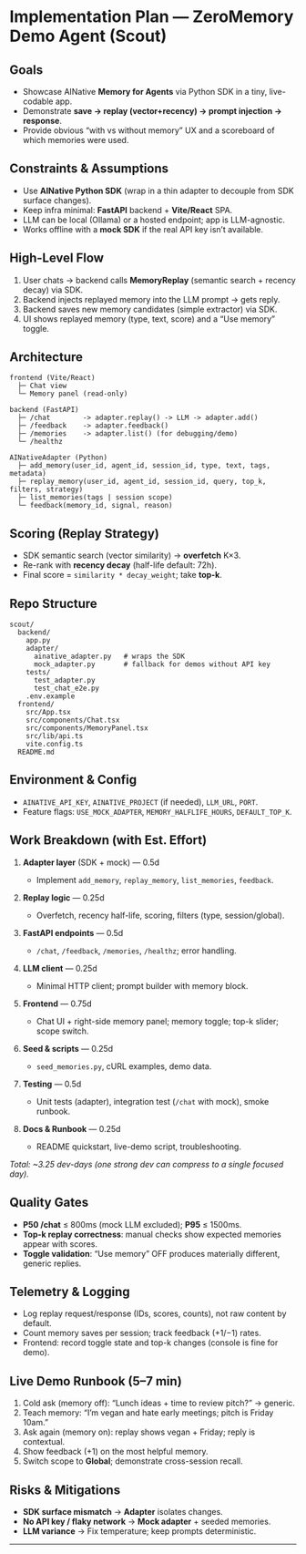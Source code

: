 # Implementation Plan — ZeroMemory Demo Agent (Scout)

## Goals

* Showcase AINative **Memory for Agents** via Python SDK in a tiny, live-codable app.
* Demonstrate **save → replay (vector+recency) → prompt injection → response**.
* Provide obvious “with vs without memory” UX and a scoreboard of which memories were used.

## Constraints & Assumptions

* Use **AINative Python SDK** (wrap in a thin adapter to decouple from SDK surface changes).
* Keep infra minimal: **FastAPI** backend + **Vite/React** SPA.
* LLM can be local (Ollama) or a hosted endpoint; app is LLM-agnostic.
* Works offline with a **mock SDK** if the real API key isn’t available.

## High-Level Flow

1. User chats → backend calls **MemoryReplay** (semantic search + recency decay) via SDK.
2. Backend injects replayed memory into the LLM prompt → gets reply.
3. Backend saves new memory candidates (simple extractor) via SDK.
4. UI shows replayed memory (type, text, score) and a “Use memory” toggle.

## Architecture

```
frontend (Vite/React)
  ├─ Chat view
  └─ Memory panel (read-only)

backend (FastAPI)
  ├─ /chat        -> adapter.replay() -> LLM -> adapter.add()
  ├─ /feedback    -> adapter.feedback()
  ├─ /memories    -> adapter.list() (for debugging/demo)
  └─ /healthz

AINativeAdapter (Python)
  ├─ add_memory(user_id, agent_id, session_id, type, text, tags, metadata)
  ├─ replay_memory(user_id, agent_id, session_id, query, top_k, filters, strategy)
  ├─ list_memories(tags | session scope)
  └─ feedback(memory_id, signal, reason)
```

## Scoring (Replay Strategy)

* SDK semantic search (vector similarity) → **overfetch** K×3.
* Re-rank with **recency decay** (half-life default: 72h).
* Final score = `similarity * decay_weight`; take **top-k**.

## Repo Structure

```
scout/
  backend/
    app.py
    adapter/
      ainative_adapter.py   # wraps the SDK
      mock_adapter.py       # fallback for demos without API key
    tests/
      test_adapter.py
      test_chat_e2e.py
    .env.example
  frontend/
    src/App.tsx
    src/components/Chat.tsx
    src/components/MemoryPanel.tsx
    src/lib/api.ts
    vite.config.ts
  README.md
```

## Environment & Config

* `AINATIVE_API_KEY`, `AINATIVE_PROJECT` (if needed), `LLM_URL`, `PORT`.
* Feature flags: `USE_MOCK_ADAPTER`, `MEMORY_HALFLIFE_HOURS`, `DEFAULT_TOP_K`.

## Work Breakdown (with Est. Effort)

1. **Adapter layer** (SDK + mock) — 0.5d

   * Implement `add_memory`, `replay_memory`, `list_memories`, `feedback`.
2. **Replay logic** — 0.25d

   * Overfetch, recency half-life, scoring, filters (type, session/global).
3. **FastAPI endpoints** — 0.5d

   * `/chat`, `/feedback`, `/memories`, `/healthz`; error handling.
4. **LLM client** — 0.25d

   * Minimal HTTP client; prompt builder with memory block.
5. **Frontend** — 0.75d

   * Chat UI + right-side memory panel; memory toggle; top-k slider; scope switch.
6. **Seed & scripts** — 0.25d

   * `seed_memories.py`, cURL examples, demo data.
7. **Testing** — 0.5d

   * Unit tests (adapter), integration test (`/chat` with mock), smoke runbook.
8. **Docs & Runbook** — 0.25d

   * README quickstart, live-demo script, troubleshooting.

*Total: \~3.25 dev-days (one strong dev can compress to a single focused day).*

## Quality Gates

* **P50 /chat** ≤ 800ms (mock LLM excluded); **P95** ≤ 1500ms.
* **Top-k replay correctness**: manual checks show expected memories appear with scores.
* **Toggle validation**: “Use memory” OFF produces materially different, generic replies.

## Telemetry & Logging

* Log replay request/response (IDs, scores, counts), not raw content by default.
* Count memory saves per session; track feedback (+1/−1) rates.
* Frontend: record toggle state and top-k changes (console is fine for demo).

## Live Demo Runbook (5–7 min)

1. Cold ask (memory off): “Lunch ideas + time to review pitch?” → generic.
2. Teach memory: “I’m vegan and hate early meetings; pitch is Friday 10am.”
3. Ask again (memory on): replay shows vegan + Friday; reply is contextual.
4. Show feedback (+1) on the most helpful memory.
5. Switch scope to **Global**; demonstrate cross-session recall.

## Risks & Mitigations

* **SDK surface mismatch** → **Adapter** isolates changes.
* **No API key / flaky network** → **Mock adapter** + seeded memories.
* **LLM variance** → Fix temperature; keep prompts deterministic.

---

